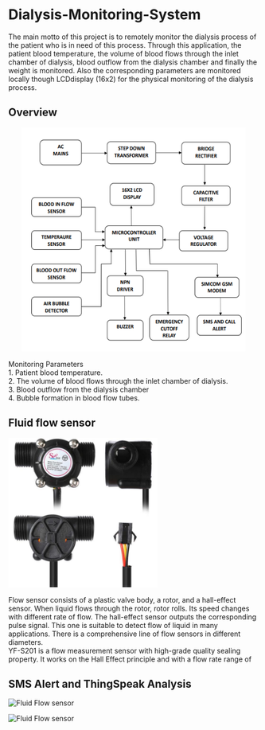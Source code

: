 # Dialysis-Monitoring-System
The main motto of this project is to remotely monitor the dialysis process of the patient who is in need of this process. 
Through this application, the
patient blood temperature, the volume of blood flows through the inlet chamber of dialysis, blood outflow from the dialysis chamber and finally the weight is
monitored. 
Also the corresponding parameters are monitored locally though LCDdisplay (16x2) for the physical monitoring of the dialysis process.
## Overview

<p align="center">
<img src="https://github.com/mshibili/Dialisys-Monitoring-System/blob/main/Hardware_setup/BolckDiagram.png" alt="Hardware Overview" title="Hardware Overview"   width="450" height="450">
</p>
 Monitoring Parameters<br />
 1. Patient blood temperature.<br />
 2. The volume of blood flows through the inlet chamber of dialysis.<br />
 3. Blood outflow from the dialysis chamber<br />
 4. Bubble formation in blood flow tubes.<br />
 
## Fluid flow sensor
<p align="left">
<img src="https://github.com/mshibili/Dialisys-Monitoring-System/blob/main/Hardware_setup/Flow_sensor.jpg" alt="Fluid Flow sensor" title="Fluid Flow Sensor"   width="300" height="300">
</p>
Flow sensor consists of a plastic valve body, a rotor, and a hall-effect sensor.
When liquid flows through the rotor, rotor rolls. Its speed changes with different rate of flow. The hall-effect sensor outputs the corresponding pulse signal. This one is suitable to detect flow of liquid in many applications. There is a comprehensive line of flow sensors in different diameters.
<br />
YF-S201 is a flow measurement sensor with high-grade quality sealing property. It works on the Hall Effect principle and with a flow rate range of 

## SMS Alert and ThingSpeak Analysis
<p align="left">
<img src="https://github.com/mshibili/Dialysis-Monitoring-System/blob/main/Hardware_setup/GSM%20SMS.jpg" alt="Fluid Flow sensor" title="Fluid Flow Sensor"   width="300" height="300">
</p>
<p align="left">
<img src="https://github.com/mshibili/Dialysis-Monitoring-System/blob/main/Hardware_setup/Things%20Speak%20Webpage.jpg" alt="Fluid Flow sensor" title="Fluid Flow Sensor"   width="300" height="300">
</p>

